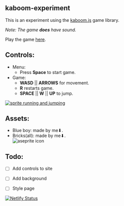 kaboom-experiment
---
This is an experiment using the [kaboom.js](https://kaboomjs.com/) game library.

*Note: The game **does** have sound.*

Play the game [here](https://blue-boy.netlify.app/).  

Controls:
---
- Menu: 
    - Press **Space** to start game.
- Game: 
    - **WASD** || **ARROWS** for movement.
    - **R** restarts game.
    - **SPACE** || **W** || **UP** to jump.

[![sprite running and jumping](https://i.gyazo.com/bc28012d9b4d0c1f44a4dec2bc826cea.gif)](https://gyazo.com/bc28012d9b4d0c1f44a4dec2bc826cea)

Assets:
---
- Blue boy: made by me⬇.
- Bricks(all): made by me⬇.  
![aseprite icon](https://user-images.githubusercontent.com/42339846/46249457-da4d4380-c429-11e8-9be2-56ba3a5e7080.png)

Todo:
---
- [ ] Add controls to site
- [ ] Add background
- [ ] Style page




[![Netlify Status](https://api.netlify.com/api/v1/badges/5ed09ce1-cabf-4469-821b-0ab910802eb7/deploy-status)](https://app.netlify.com/sites/blue-boy/deploys)